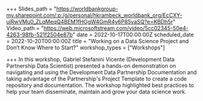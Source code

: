 +++
Slides_path = "https://worldbankgroup-my.sharepoint.com/:p:/g/personal/hkrambeck_worldbank_org/EcCXY-ulRwVMu0_ZLqMeqQ4BEM1fHGgW4GmR4y6P85vaSQ?e=KBDh5r"
Video_path = "https://web.microsoftstream.com/video/5cc02345-50e4-4263-98fb-521f2504e87b"
date = 2022-10-17T00:00:00Z
scheduled_date = 2022-10-20T00:00:00Z
title = "Working on a Data Science Project and Don’t Know Where to Start?"
workshop_types = ["Workshops"]

+++
In this workshop, Gabriel Stefanini Vicente (Development Data Partnership Data Scientist) presented a hands-on demonstration on navigating and using the Development Data Partnership Documentation and taking advantage of the Partnership's Project Template to create a code repository and documentation. The workshop highlighted best practices to help your team disseminate, maintain and grow your data science work.
